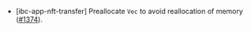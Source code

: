 - [ibc-app-nft-transfer] Preallocate `Vec` to avoid reallocation of memory
  ([\#1374](https://github.com/cosmos/ibc-rs/pull/1374)).
